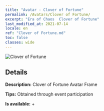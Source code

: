 ```yaml
---
title: "Avatar - Clover of Fortune"
permalink: /Avatars/Clover of Fortune/
excerpt: "Era of Chaos  Clover of Fortune"
last_modified_at: 2021-07-14
locale: en
ref: "Clover of Fortune.md"
toc: false
classes: wide
---
```

 ![Clover of Fortune](/images/a/avatarFrame_96.png)

## Details

 **Description:** Clover of Fortune Avatar Frame 

 **Tips:** Obtained through event participation 

 **Is available:**  + 

